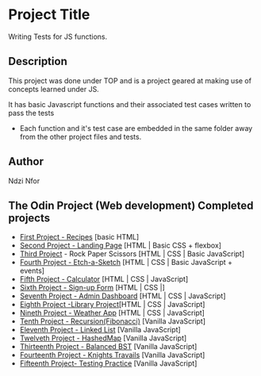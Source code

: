 
# Project Title

Writing Tests for JS functions.

## Description
This project was done under TOP and is a project geared at making use of concepts learned under JS.

It has basic Javascript functions and their associated test cases written to pass the tests
 
- Each function and it's test case are embedded in the same folder away from the other project files and tests.



## Author

Ndzi Nfor



## The Odin Project (Web development) Completed projects
 
* [First Project - Recipes](https://github.com/nd31pr0/odin-recipes) [basic HTML]
* [Second Project - Landing Page](https://github.com/nd31pr0/Landing_Page) [HTML | Basic CSS + flexbox]
* [Third Project](https://github.com/nd31pr0/Etch-a-Sketch) - Rock Paper Scissors [HTML | CSS | Basic JavaScript]
* [Fourth Project - Etch-a-Sketch](https://github.com/nd31pr0/Etch-a-Sketch) [HTML | CSS | Basic JavaScript + events]
* [Fifth Project - Calculator](https://github.com/nd31pr0/Odin_calculator_Project) [HTML | CSS | JavaScript]
* [Sixth Project - Sign-up Form](https://github.com/nd31pr0/odin-signup-form-project) [HTML | CSS |]
* [Seventh Project - Admin Dashboard](https://github.com/nd31pr0/Admin-Dashboard) [HTML | CSS | JavaScript]
* [Eighth Project -Library Project](https://github.com/nd31pr0/Library-Project)[HTML | CSS | JavaScript]
* [Nineth Project - Weather App](https://github.com/nd31pr0/Weather-App)
[HTML | CSS | JavaScript]
* [Tenth Project - Recursion(Fibonacci)](https://github.com/nd31pr0/MergeSort)
[Vanilla JavaScript]
* [Eleventh Project - Linked List](https://github.com/nd31pr0/JSLinkedLists)
[Vanilla JavaScript]
* [Twelveth Project - HashedMap](https://github.com/nd31pr0/JSHashMap)
[Vanilla JavaScript]
* [Thirteenth Project - Balanced BST](https://github.com/nd31pr0/JSBinarySearchTrees)
[Vanilla JavaScript]
* [Fourteenth Project - Knights Travails](https://github.com/nd31pr0/Knights-travails) [Vanilla JavaScript]
* [Fifteenth Project- Testing Practice](https://github.com/nd31pr0/Tests_with_Jest) [Vanilla JavaScript]